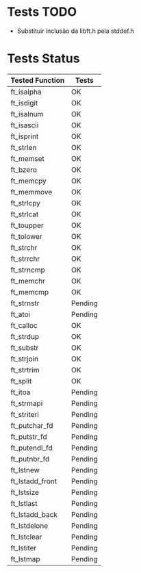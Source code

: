 # Tests TODO

- Substituir inclusão da libft.h pela stddef.h

# Tests Status

|Tested Function|Tests|
|-|-|
|ft_isalpha|OK|
|ft_isdigit|OK|
|ft_isalnum|OK|
|ft_isascii|OK|
|ft_isprint|OK|
|ft_strlen|OK|
|ft_memset|OK|
|ft_bzero|OK|
|ft_memcpy|OK|
|ft_memmove|OK|
|ft_strlcpy|OK|
|ft_strlcat|OK|
|ft_toupper|OK|
|ft_tolower|OK|
|ft_strchr|OK|
|ft_strrchr|OK|
|ft_strncmp|OK|
|ft_memchr|OK|
|ft_memcmp|OK|
|ft_strnstr|Pending|
|ft_atoi|Pending|
|ft_calloc|OK|
|ft_strdup|OK|
|ft_substr|OK|
|ft_strjoin|OK|
|ft_strtrim|OK|
|ft_split|OK|
|ft_itoa|Pending|
|ft_strmapi|Pending|
|ft_striteri|Pending|
|ft_putchar_fd|Pending|
|ft_putstr_fd|Pending|
|ft_putendl_fd|Pending|
|ft_putnbr_fd|Pending|
|ft_lstnew|Pending|
|ft_lstadd_front|Pending|
|ft_lstsize|Pending|
|ft_lstlast|Pending|
|ft_lstadd_back|Pending|
|ft_lstdelone|Pending|
|ft_lstclear|Pending|
|ft_lstiter|Pending|
|ft_lstmap|Pending|
